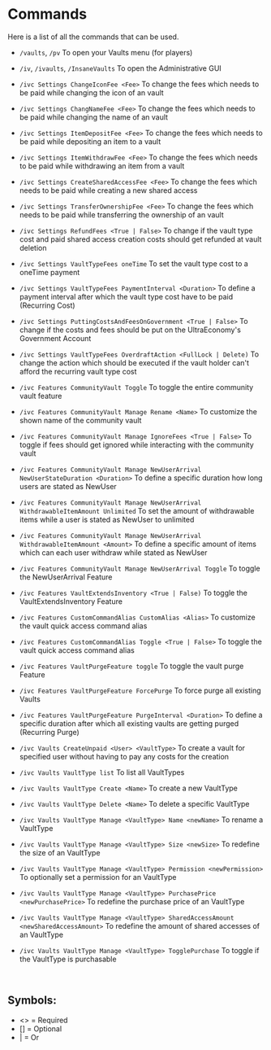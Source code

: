 # Commands
Here is a list of all the commands that can be used.
<br>

* `/vaults`, `/pv`
  To open your Vaults menu (for players)

* `/iv`, `/ivaults`, `/InsaneVaults` 
  To open the Administrative GUI
* `/ivc Settings ChangeIconFee <Fee>`
  To change the fees which needs to be paid while changing the icon of an vault
* `/ivc Settings ChangNameFee <Fee>`
  To change the fees which needs to be paid while changing the name of an vault
* `/ivc Settings ItemDepositFee <Fee>`
  To change the fees which needs to be paid while depositing an item to a vault
* `/ivc Settings ItemWithdrawFee <Fee>`
   To change the fees which needs to be paid while withdrawing an item from a vault
* `/ivc Settings CreateSharedAccessFee <Fee>`
   To change the fees which needs to be paid while creating a new shared access
* `/ivc Settings TransferOwnershipFee <Fee>`
  To change the fees which needs to be paid while transferring the ownership of an vault
* `/ivc Settings RefundFees <True | False>`
  To change if the vault type cost and paid shared access creation costs should get refunded at vault deletion
* `/ivc Settings VaultTypeFees oneTime`
  To set the vault type cost to a oneTime payment
* `/ivc Settings VaultTypeFees PaymentInterval <Duration>`
  To define a payment interval after which the vault type cost have to be paid (Recurring Cost)
* `/ivc Settings PuttingCostsAndFeesOnGovernment <True | False>`
  To change if the costs and fees should be put on the UltraEconomy's Government Account
* `/ivc Settings VaultTypeFees OverdraftAction <FullLock | Delete)`
  To change the action which should be executed if the vault holder can't afford the recurring vault type cost
  
* `/ivc Features CommunityVault Toggle`
  To toggle the entire community vault feature
* `/ivc Features CommunityVault Manage Rename <Name>`
  To customize the shown name of the community vault
* `/ivc Features CommunityVault Manage IgnoreFees <True | False>`
  To toggle if fees should get ignored while interacting with the community vault
* `/ivc Features CommunityVault Manage NewUserArrival NewUserStateDuration <Duration>`
  To define a specific duration how long users are stated as NewUser
* `/ivc Features CommunityVault Manage NewUserArrival WithdrawableItemAmount Unlimited`
  To set the amount of withdrawable items while a user is stated as NewUser to unlimited
* `/ivc Features CommunityVault Manage NewUserArrival WithdrawableItemAmount <Amount>`
  To define a specific amount of items which can each user withdraw while stated as NewUser
* `/ivc Features CommunityVault Manage NewUserArrival Toggle`
  To toggle the NewUserArrival Feature
* `/ivc Features VaultExtendsInventory <True | False)`
  To toggle the VaultExtendsInventory Feature
* `/ivc Features CustomCommandAlias CustomAlias <Alias>`
  To customize the vault quick access command alias
* `/ivc Features CustomCommandAlias Toggle <True | False>`
  To toggle the vault quick access command alias
* `/ivc Features VaultPurgeFeature toggle`
  To toggle the vault purge Feature
* `/ivc Features VaultPurgeFeature ForcePurge`
  To force purge all existing Vaults
* `/ivc Features VaultPurgeFeature PurgeInterval <Duration>`
  To define a specific duration after which all existing vaults are getting purged (Recurring Purge)

* `/ivc Vaults CreateUnpaid <User> <VaultType>`
  To create a vault for specified user without having to pay any costs for the creation
* `/ivc Vaults VaultType list`
  To list all VaultTypes
* `/ivc Vaults VaultType Create <Name>`
  To create a new VaultType
* `/ivc Vaults VaultType Delete <Name>`
  To delete a specific VaultType
* `/ivc Vaults VaultType Manage <VaultType> Name <newName>`
  To rename a VaultType
* `/ivc Vaults VaultType Manage <VaultType> Size <newSize>`
  To redefine the size of an VaultType
* `/ivc Vaults VaultType Manage <VaultType> Permission <newPermission>`
  To optionally set a permission for an VaultType 
* `/ivc Vaults VaultType Manage <VaultType> PurchasePrice <newPurchasePrice>`
  To redefine the purchase price of an VaultType
* `/ivc Vaults VaultType Manage <VaultType> SharedAccessAmount <newSharedAccessAmount>`
  To redefine the amount of shared accesses of an VaultType
* `/ivc Vaults VaultType Manage <VaultType> TogglePurchase`
  To toggle if the VaultType is purchasable
<br>

## Symbols:
- <> = Required
- [] = Optional
- | = Or
